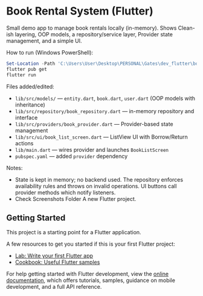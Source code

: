 # Book Rental System (Flutter)

Small demo app to manage book rentals locally (in-memory). Shows Clean-ish layering, OOP models, a repository/service layer, Provider state management, and a simple UI.

How to run (Windows PowerShell):

```powershell / terminal
Set-Location -Path 'C:\Users\User\Desktop\PERSONAL\Gates\dev_flutter\book_rental_system' (Use Your Location)
flutter pub get
flutter run
```

Files added/edited:
- `lib/src/models/` — `entity.dart`, `book.dart`, `user.dart` (OOP models with inheritance)
- `lib/src/repository/book_repository.dart` — in-memory repository and interface
- `lib/src/providers/book_provider.dart` — Provider-based state management
- `lib/src/ui/book_list_screen.dart` — ListView UI with Borrow/Return actions
- `lib/main.dart` — wires provider and launches `BookListScreen`
- `pubspec.yaml` — added `provider` dependency

Notes:
- State is kept in memory; no backend used. The repository enforces availability rules and throws on invalid operations. UI buttons call provider methods which notify listeners.
- Check Screenshots Folder
A new Flutter project.

## Getting Started

This project is a starting point for a Flutter application.

A few resources to get you started if this is your first Flutter project:

- [Lab: Write your first Flutter app](https://docs.flutter.dev/get-started/codelab)
- [Cookbook: Useful Flutter samples](https://docs.flutter.dev/cookbook)

For help getting started with Flutter development, view the
[online documentation](https://docs.flutter.dev/), which offers tutorials,
samples, guidance on mobile development, and a full API reference.

